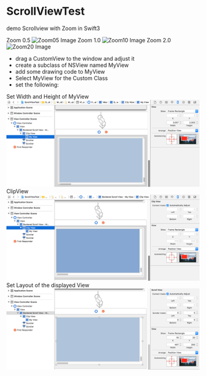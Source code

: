 # ScrollViewTest
demo Scrollview with Zoom in Swift3

Zoom 0.5
![Zoom05 Image](https://github.com/frcocoatst/ScrollViewTest/blob/master/Zoom05.png)
Zoom 1.0
![Zoom10 Image](https://github.com/frcocoatst/ScrollViewTest/blob/master/Zoom10.png)
Zoom 2.0
![Zoom20 Image](https://github.com/frcocoatst/ScrollViewTest/blob/master/Zoom20.png)


- drag a CustomView to the window and adjust it
- create a subclass of NSView named MyView
- add some drawing code to MyView
- Select MyView for the Custom Class
- set the following:

Set Width and Height of MyView
![Bild1 Image](https://github.com/frcocoatst/ScrollViewTest/blob/master/Bild1.png)
ClipView
![Bild2 Image](https://github.com/frcocoatst/ScrollViewTest/blob/master/Bild2.png)
Set Layout of the displayed View
![Bild3 Image](https://github.com/frcocoatst/ScrollViewTest/blob/master/Bild3.png)



